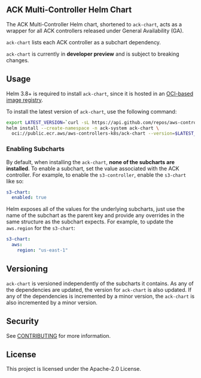 ## ACK Multi-Controller Helm Chart

The ACK Multi-Controller Helm chart, shortened to `ack-chart`, acts as a wrapper
for all ACK controllers released under General Availability (GA). 

`ack-chart` lists each ACK controller as a subchart dependency.

`ack-chart` is currently in **developer preview** and is subject to breaking
changes.

## Usage

Helm 3.8+ is required to install `ack-chart`, since it is hosted in an
[OCI-based image registry][oci-registry].

To install the latest version of `ack-chart`, use the following command:
```bash
export LATEST_VERSION=`curl -sL https://api.github.com/repos/aws-controllers-k8s/ack-chart/releases/latest | grep '"tag_name":' | cut -d'"' -f4`
helm install --create-namespace -n ack-system ack-chart \
  oci://public.ecr.aws/aws-controllers-k8s/ack-chart --version=$LATEST_VERSION
```

[oci-registry]: https://helm.sh/docs/topics/registries/

### Enabling Subcharts

By default, when installing the `ack-chart`, **none of the subcharts are
installed**. To enable a subchart, set the value associated with the ACK
controller. For example, to enable the `s3-controller`, enable the `s3-chart`
like so:
```yaml
s3-chart:
  enabled: true
```

Helm exposes all of the values for the underlying subcharts, just use the name
of the subchart as the parent key and provide any overrides in the same
structure as the subchart expects. For example, to update the `aws.region` for
the `s3-chart`:
```yaml
s3-chart:
  aws:
    region: "us-east-1"
```

## Versioning

`ack-chart` is versioned independently of the subcharts it contains. As any of
the dependencies are updated, the version for `ack-chart` is also updated. If
any of the dependencies is incremented by a minor version, the `ack-chart` is
also incremented by a minor version.

## Security

See [CONTRIBUTING](CONTRIBUTING.md#security-issue-notifications) for more information.

## License

This project is licensed under the Apache-2.0 License.

